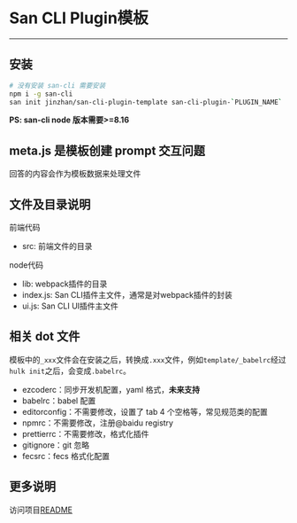 # San CLI Plugin模板

---

## 安装

```bash
# 没有安装 san-cli 需要安装
npm i -g san-cli
san init jinzhan/san-cli-plugin-template san-cli-plugin-`PLUGIN_NAME`
```

**PS: san-cli node 版本需要>=8.16**

## meta.js 是模板创建 prompt 交互问题

回答的内容会作为模板数据来处理文件

## 文件及目录说明

前端代码

- src: 前端文件的目录

node代码

- lib: webpack插件的目录
- index.js: San CLI插件主文件，通常是对webpack插件的封装
- ui.js: San CLI UI插件主文件


## 相关 dot 文件

模板中的`_xxx`文件会在安装之后，转换成`.xxx`文件，例如`template/_babelrc`经过`hulk init`之后，会变成`.babelrc`。

-   ezcoderc：同步开发机配置，yaml 格式，**未来支持**
-   babelrc：babel 配置
-   editorconfig：不需要修改，设置了 tab 4 个空格等，常见规范类的配置
-   npmrc：不需要修改，注册@baidu registry
-   prettierrc：不需要修改，格式化插件
-   gitignore：git 忽略
-   fecsrc：fecs 格式化配置

## 更多说明

访问项目[README](./src/README.md)

